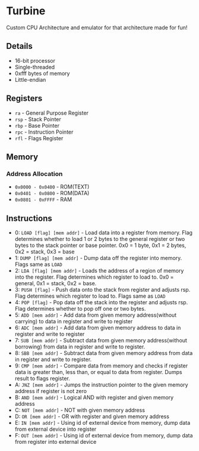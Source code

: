 # Turbine

Custom CPU Architecture and emulator for that architecture made for fun!

## Details

- 16-bit processor
- Single-threaded
- 0xfff bytes of memory
- Little-endian

## Registers

- `ra` - General Purpose Register
- `rsp` - Stack Pointer
- `rbp` - Base Pointer
- `rpc` - Instruction Pointer
- `rfl` - Flags Register

## Memory

### Address Allocation

- `0x0000 - 0x0400` - ROM(TEXT)
- `0x0401 - 0x0800` - ROM(DATA)
- `0x0801 - 0xFFFF` - RAM

## Instructions

- 0: `LOAD [flag] [mem addr]` - Load data into a register from memory.
Flag determines whether to load 1 or 2 bytes to
 the general register or two bytes to
 the stack pointer or base pointer.
0x0 = 1 byte, 0x1 = 2 bytes, 0x2 = stack, 0x3 = base
- 1: `DUMP [flag] [mem addr]` - Dump data off the register into memory.
Flags same as `LOAD`
- 2: `LDA [flag] [mem addr]` - Loads the address of a region of memory into the register.
Flag determines which register to load to. 0x0 = general, 0x1 = stack, 0x2 = base.
- 3: `PUSH [flag]` - Push data onto the stack from register and adjusts rsp.
Flag determines which register to load to. Flags same as `LOAD`
- 4: `POP [flag]` - Pop data off the stack
into the register and adjusts rsp.
Flag determines whether to pop off one or two bytes.
- 5: `ADD [mem addr]` - Add data from given memory address(without carrying)
to data in register and write to register
- 6: `ADC [mem addr]` - Add data from given memory address to
 data in register and write to register
- 7: `SUB [mem addr]` - Subtract data from given memory address(without borrowing)
 from data in register and write to register.
- 8: `SBB [mem addr]` - Subtract data from given memory address
from data in register and write to register.
- 9: `CMP [mem addr]` - Compare data from memory and checks if register data is greater than, less than, or equal to data from register. Dumps result to flags register.
- A: `JNZ [mem addr]` - Jumps the instruction pointer to the
given memory address if register is not zero
- B: `AND [mem addr]` - Logical AND with register and given memory address
- C: `NOT [mem addr]` - NOT with given memory address
- D: `OR [mem addr]` - OR with register and given memory address
- E: `IN [mem addr]` - Using id of external device from memory,
dump data from external device into register
- F: `OUT [mem addr]` - Using id of external device from memory,
dump data from register into external device
